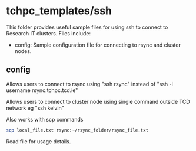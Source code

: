 tchpc_templates/ssh
===

This folder provides useful sample files for using ssh to connect to Research IT clusters. Files include:
 - config:
	Sample configuration file for connecting to rsync and cluster nodes.

config
---
Allows users to connect to rsync using "ssh rsync" instead of "ssh -l username rsync.tchpc.tcd.ie"

Allows users to connect to cluster node using single command outside TCD network eg "ssh kelvin"

Also works with scp commands
```bash
scp local_file.txt rsync:~/rsync_folder/rsync_file.txt
```	

Read file for usage details.

